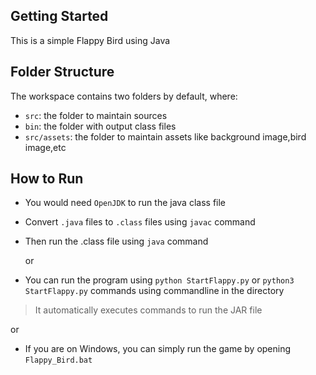 ## Getting Started

This is a simple Flappy Bird using Java

## Folder Structure

The workspace contains two folders by default, where:

- `src`: the folder to maintain sources
- `bin`: the folder with output class files
- `src/assets`: the folder to maintain assets like background image,bird image,etc

## How to Run

- You would need `OpenJDK` to run the java class file
- Convert `.java` files to `.class` files using `javac` command
- Then run the .class file using `java` command

  or

- You can run the program using `python StartFlappy.py` or `python3 StartFlappy.py` commands using commandline in the directory 
>It automatically executes commands to run the JAR file

  or

- If you are on Windows, you can simply run the game by opening `Flappy_Bird.bat`
